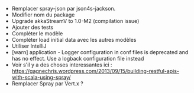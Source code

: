 - Remplacer spray-json par json4s-jackson.
- Modifier nom du package 
- Upgrade akkaStreamV to 1.0-M2 (compilation issue)
- Ajouter des tests
- Compléter le modèle
- Compléter load initial data avec les autres modèles
- Utiliser IntelliJ
- [warn] application - Logger configuration in conf files is deprecated and has no effect. Use a logback configuration file instead
- Voir s'il y a des choses interessantes ici : https://gagnechris.wordpress.com/2013/09/15/building-restful-apis-with-scala-using-spray/
- Remplacer Spray par Vert.x ?